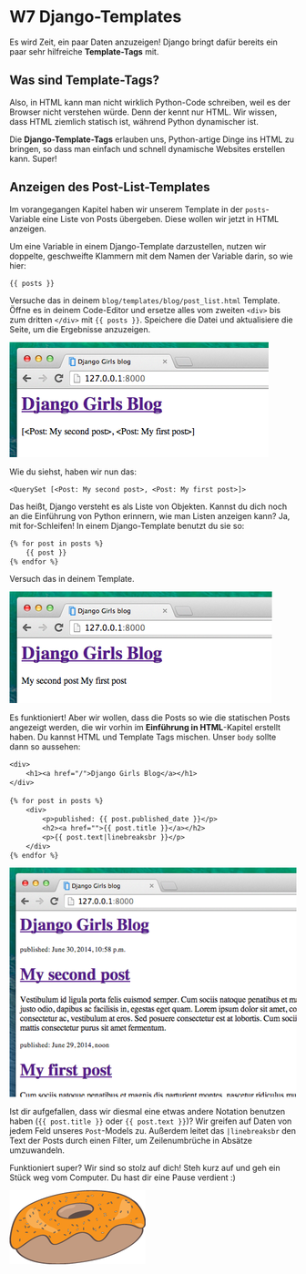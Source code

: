 # W7 Django-Templates

Es wird Zeit, ein paar Daten anzuzeigen! Django bringt dafür bereits ein paar sehr hilfreiche **Template-Tags** mit.

## Was sind Template-Tags?

Also, in HTML kann man nicht wirklich Python-Code schreiben, weil es der Browser nicht verstehen würde. Denn der kennt nur HTML. Wir wissen, dass HTML ziemlich statisch ist, während Python dynamischer ist.

Die **Django-Template-Tags** erlauben uns, Python-artige Dinge ins HTML zu bringen, so dass man einfach und schnell dynamische Websites erstellen kann. Super!

## Anzeigen des Post-List-Templates

Im vorangegangen Kapitel haben wir unserem Template in der `posts`-Variable eine Liste von Posts übergeben. Diese wollen wir jetzt in HTML anzeigen.

Um eine Variable in einem Django-Template darzustellen, nutzen wir doppelte, geschweifte Klammern mit dem Namen der Variable darin, so wie hier:

```markup
{{ posts }}
```

Versuche das in deinem `blog/templates/blog/post_list.html` Template. Öffne es in deinem Code-Editor und ersetze alles vom zweiten `<div>` bis zum dritten `</div>` mit `{{ posts }}`. Speichere die Datei und aktualisiere die Seite, um die Ergebnisse anzuzeigen.

![Abbildung 13.1](.gitbook/assets/step1.png)

Wie du siehst, haben wir nun das:

```markup
<QuerySet [<Post: My second post>, <Post: My first post>]>
```

Das heißt, Django versteht es als Liste von Objekten. Kannst du dich noch an die Einführung von Python erinnern, wie man Listen anzeigen kann? Ja, mit for-Schleifen! In einem Django-Template benutzt du sie so:

```markup
{% for post in posts %}
    {{ post }}
{% endfor %}
```

Versuch das in deinem Template.

![Abbildung 13.2](.gitbook/assets/step2.png)

Es funktioniert! Aber wir wollen, dass die Posts so wie die statischen Posts angezeigt werden, die wir vorhin im **Einführung in HTML**-Kapitel erstellt haben. Du kannst HTML und Template Tags mischen. Unser `body` sollte dann so aussehen:

```markup
<div>
    <h1><a href="/">Django Girls Blog</a></h1>
</div>

{% for post in posts %}
    <div>
        <p>published: {{ post.published_date }}</p>
        <h2><a href="">{{ post.title }}</a></h2>
        <p>{{ post.text|linebreaksbr }}</p>
    </div>
{% endfor %}
```

![Abbildung 13.3](.gitbook/assets/step3.png)

Ist dir aufgefallen, dass wir diesmal eine etwas andere Notation benutzen haben \(`{{ post.title }}` oder `{{ post.text }}`\)? Wir greifen auf Daten von jedem Feld unseres `Post`-Models zu. Außerdem leitet das `|linebreaksbr` den Text der Posts durch einen Filter, um Zeilenumbrüche in Absätze umzuwandeln.

Funktioniert super? Wir sind so stolz auf dich! Steh kurz auf und geh ein Stück weg vom Computer. Du hast dir eine Pause verdient :\)

![Abbildung 13.4](.gitbook/assets/donut.png)

